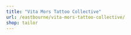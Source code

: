 ```yaml
---
title: "Vita Mors Tattoo Collective"
url: /eastbourne/vita-mors-tattoo-collective/
shop: tailor
---
```

